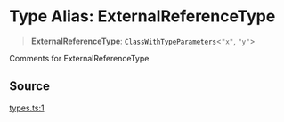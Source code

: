 # Type Alias: ExternalReferenceType

> **ExternalReferenceType**: [`ClassWithTypeParameters`](../classes/ClassWithTypeParameters.md)\<`"x"`, `"y"`\>

Comments for ExternalReferenceType

## Source

[types.ts:1](http://source-url)
